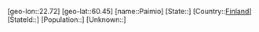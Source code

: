 ﻿---
location: [60.45,22.72]
type: City
tags:
- geo/City


SpocWebEntityId: 33214
isDeleted: false
confidential: public

---
[geo-lon::22.72]
[geo-lat::60.45]
[name::Paimio]
[State::]
[Country::[Finland](geo/Continent/Europe/Finland.md)]
[StateId::]
[Population::]
[Unknown::]

